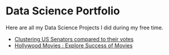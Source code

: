 # Data Science Portfolio

Here are all my Data Science Projects I did during my free time.


- [Clustering US Senators compared to their votes ](https://github.com/PierreCom/Data-Science-Portfolio/blob/master/Clustering_US_Senators.ipynb)
- [Hollywood Movies : Explore Success of Movies ](https://github.com/PierreCom/Data-Science-Portfolio/blob/master/Hollywood_Movies_Data_Visualization.ipynb.ipynb)
